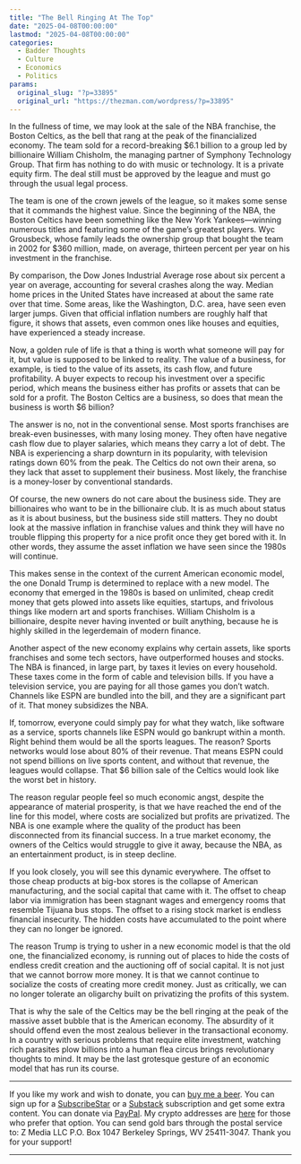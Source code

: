 ```yaml
---
title: "The Bell Ringing At The Top"
date: "2025-04-08T00:00:00"
lastmod: "2025-04-08T00:00:00"
categories:
  - Badder Thoughts
  - Culture
  - Economics
  - Politics
params:
  original_slug: "?p=33895"
  original_url: "https://thezman.com/wordpress/?p=33895"
---
```


In the fullness of time, we may look at the sale of the NBA franchise,
the Boston Celtics, as the bell that rang at the peak of the
financialized economy. The team sold for a record-breaking $6.1 billion
to a group led by billionaire William Chisholm, the managing partner of
Symphony Technology Group. That firm has nothing to do with music or
technology. It is a private equity firm. The deal still must be approved
by the league and must go through the usual legal process.

The team is one of the crown jewels of the league, so it makes some
sense that it commands the highest value. Since the beginning of the
NBA, the Boston Celtics have been something like the New York
Yankees—winning numerous titles and featuring some of the game’s
greatest players. Wyc Grousbeck, whose family leads the ownership group
that bought the team in 2002 for $360 million, made, on average,
thirteen percent per year on his investment in the franchise.

By comparison, the Dow Jones Industrial Average rose about six percent a
year on average, accounting for several crashes along the way. Median
home prices in the United States have increased at about the same rate
over that time. Some areas, like the Washington, D.C. area, have seen
even larger jumps. Given that official inflation numbers are roughly
half that figure, it shows that assets, even common ones like houses and
equities, have experienced a steady increase.

Now, a golden rule of life is that a thing is worth what someone will
pay for it, but value is supposed to be linked to reality. The value of
a business, for example, is tied to the value of its assets, its cash
flow, and future profitability. A buyer expects to recoup his investment
over a specific period, which means the business either has profits or
assets that can be sold for a profit. The Boston Celtics are a business,
so does that mean the business is worth $6 billion?

The answer is no, not in the conventional sense. Most sports franchises
are break-even businesses, with many losing money. They often have
negative cash flow due to player salaries, which means they carry a lot
of debt. The NBA is experiencing a sharp downturn in its popularity,
with television ratings down 60% from the peak. The Celtics do not own
their arena, so they lack that asset to supplement their business. Most
likely, the franchise is a money-loser by conventional standards.

Of course, the new owners do not care about the business side. They are
billionaires who want to be in the billionaire club. It is as much about
status as it is about business, but the business side still matters.
They no doubt look at the massive inflation in franchise values and
think they will have no trouble flipping this property for a nice profit
once they get bored with it. In other words, they assume the asset
inflation we have seen since the 1980s will continue.

This makes sense in the context of the current American economic model,
the one Donald Trump is determined to replace with a new model. The
economy that emerged in the 1980s is based on unlimited, cheap credit
money that gets plowed into assets like equities, startups, and
frivolous things like modern art and sports franchises. William Chisholm
is a billionaire, despite never having invented or built anything,
because he is highly skilled in the legerdemain of modern finance.

Another aspect of the new economy explains why certain assets, like
sports franchises and some tech sectors, have outperformed houses and
stocks. The NBA is financed, in large part, by taxes it levies on every
household. These taxes come in the form of cable and television bills.
If you have a television service, you are paying for all those games you
don’t watch. Channels like ESPN are bundled into the bill, and they are
a significant part of it. That money subsidizes the NBA.

If, tomorrow, everyone could simply pay for what they watch, like
software as a service, sports channels like ESPN would go bankrupt
within a month. Right behind them would be all the sports leagues. The
reason? Sports networks would lose about 80% of their revenue. That
means ESPN could not spend billions on live sports content, and without
that revenue, the leagues would collapse. That $6 billion sale of the
Celtics would look like the worst bet in history.

The reason regular people feel so much economic angst, despite the
appearance of material prosperity, is that we have reached the end of
the line for this model, where costs are socialized but profits are
privatized. The NBA is one example where the quality of the product has
been disconnected from its financial success. In a true market economy,
the owners of the Celtics would struggle to give it away, because the
NBA, as an entertainment product, is in steep decline.

If you look closely, you will see this dynamic everywhere. The offset to
those cheap products at big-box stores is the collapse of American
manufacturing, and the social capital that came with it. The offset to
cheap labor via immigration has been stagnant wages and emergency rooms
that resemble Tijuana bus stops. The offset to a rising stock market is
endless financial insecurity. The hidden costs have accumulated to the
point where they can no longer be ignored.

The reason Trump is trying to usher in a new economic model is that the
old one, the financialized economy, is running out of places to hide the
costs of endless credit creation and the auctioning off of social
capital. It is not just that we cannot borrow more money. It is that we
cannot continue to socialize the costs of creating more credit money.
Just as critically, we can no longer tolerate an oligarchy built on
privatizing the profits of this system.

That is why the sale of the Celtics may be the bell ringing at the peak
of the massive asset bubble that is the American economy. The absurdity
of it should offend even the most zealous believer in the transactional
economy. In a country with serious problems that require elite
investment, watching rich parasites plow billions into a human flea
circus brings revolutionary thoughts to mind. It may be the last
grotesque gesture of an economic model that has run its course.

------------------------------------------------------------------------

If you like my work and wish to donate, you can
<a href="https://www.buymeacoffee.com/mujolulu" rel="noopener"
target="_blank">buy me a beer</a>. You can sign up for a
<a href="https://www.subscribestar.com/the-z-blog" rel="noopener"
target="_blank">SubscribeStar</a> or a
<a href="https://thedissident.substack.com/" rel="noopener"
target="_blank">Substack</a> subscription and get some extra content.
You can donate via <a
href="https://www.paypal.com/donate/?cmd=_s-xclick&amp;hosted_button_id=UDAS2Q8JYA6CN&amp;source=url"
rel="noopener" target="_blank">PayPal</a>. My crypto addresses are
<a href="https://thezman.com/wordpress/?page_id=22713" rel="noopener"
target="_blank">here</a> for those who prefer that option. You can send
gold bars through the postal service to: Z Media LLC P.O. Box 1047
Berkeley Springs, WV 25411-3047. Thank you for your support!

------------------------------------------------------------------------
